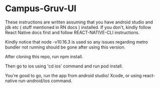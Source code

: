 # Campus-Gruv-UI

These instructions are written assuming that you have android studio and jdk etc ( stuff mentioned in RN docs ) installed. If you don't,
kindly follow React Native docs first and follow REACT-NATIVE-CLI instructions.

Kindly notice that node -v10.16.3 is used so any issues regarding metro bundler not running should be gone after using this version.

After cloning this repo, run npm install.

Then go to ios using 'cd ios' command and run pod install.

You're good to go, run the app from android studio/ Xcode, or using react-native run-android/ios command.

